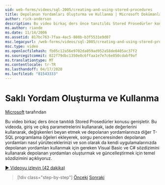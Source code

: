 ```yaml
---
uid: web-forms/videos/sql-2005/creating-and-using-stored-procedures
title: Depolanan Yordamları Oluşturma ve Kullanma | Microsoft Dokümanlar
author: rick-anderson
description: Bu video birkaç ders önce tanıtıldı Stored Prosedürler konusu genişletir. Bu videoda oluşturmak ve güncellemek için temel sözdizimini açıklamak ...
ms.author: riande
ms.date: 11/14/2006
ms.assetid: 817bc763-7faa-4ac5-880b-b3f5531e9d07
msc.legacyurl: /web-forms/videos/sql-2005/creating-and-using-stored-procedures
msc.type: video
ms.openlocfilehash: fb05c12a56e9702da059ad952a58de0405ac37f2
ms.sourcegitcommit: 022f79dbc1350e0c6ffaa1e7e7c6e850cdabf9af
ms.translationtype: MT
ms.contentlocale: tr-TR
ms.lasthandoff: 04/17/2020
ms.locfileid: "81543333"
---
```

# <a name="creating-and-using-stored-procedures"></a>Saklı Yordam Oluşturma ve Kullanma

[Microsoft](https://github.com/microsoft) tarafından

Bu video birkaç ders önce tanıtıldı Stored Prosedürler konusu genişletir. Bu videoda, giriş ve çıkış parametrelerini kullanarak, iade değerlerini kullanarak, değişkenleri beyan etmek ve depolanan yordamlarınıza diğer T-SQL programlama öğeleri ekleyerek, sorgu penceresinden depolanan yordamları nasıl yürüteceklerinizi ve son olarak da kendi uygulamalarınızda depolanan yordamları kullanmak için gereken Visual Basic ve C# sözdizimini kullanarak depolanan yordamları oluşturmak ve güncelleştirmek için temel sözdizimini açıklıyoruz.

[&#9654; Videoyu izleyin (42 dakika)](https://channel9.msdn.com/Blogs/ASP-NET-Site-Videos/creating-and-using-stored-procedures)

> [!div class="step-by-step"]
> [Önceki](building-and-customizing-reports-in-business-intelligence-development-studio.md)
> [Sonraki](enabling-full-text-search-in-your-text-data.md)
